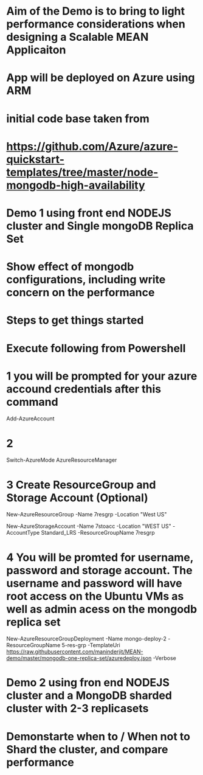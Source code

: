 # Aim of the Demo is to bring to light performance considerations when designing a Scalable MEAN Applicaiton
# App will be deployed on Azure using ARM
# initial code base taken from # 
# https://github.com/Azure/azure-quickstart-templates/tree/master/node-mongodb-high-availability

# Demo 1 using front end NODEJS cluster and Single mongoDB Replica Set
# Show effect of mongodb configurations, including write concern on the performance

# Steps to get things started
# Execute following from Powershell



# 1 you will be prompted for your azure accound credentials after this command
Add-AzureAccount

# 2
Switch-AzureMode AzureResourceManager

# 3 Create ResourceGroup and Storage Account (Optional)
 New-AzureResourceGroup -Name 7resgrp -Location "West US"
 
 New-AzureStorageAccount -Name 7stoacc -Location "WEST US" -AccountType Standard_LRS -ResourceGroupName 7resgrp
 
# 4 You will be promted for username, password and storage account. The username and password will have root access on the Ubuntu VMs as well as admin acess on the mongodb replica set
New-AzureResourceGroupDeployment -Name mongo-deploy-2 -ResourceGroupName  5-res-grp -TemplateUri https://raw.githubusercontent.com/maninderjit/MEAN-demo/master/mongodb-one-replica-set/azuredeploy.json -Verbose



# Demo 2 using fron end NODEJS cluster and a MongoDB sharded cluster with 2-3 replicasets
# Demonstarte when to / When not to Shard the cluster, and compare performance